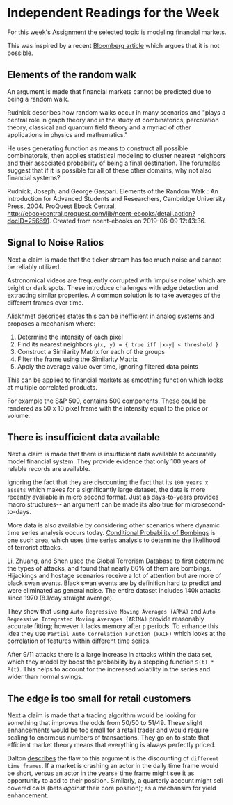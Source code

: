 # Independent Readings for the Week

For this week's [Assignment](../Assignment.md) the selected topic is modeling financial markets.

This was inspired by a recent [Bloomberg article](https://www.bloomberg.com/news/articles/2019-05-21/computer-models-won-t-beat-the-stock-market-any-time-soon) which argues that it is not possible.

## Elements of the random walk

An argument is made that financial markets cannot be predicted due to being a random walk.

Rudnick describes how random walks occur in many scenarios and "plays a central role in graph theory and in the study of combinatorics, percolation theory, classical and quantum field theory and a myriad of other applications in physics and mathematics."

He uses generating function as means to construct all possible combinatorals, then applies statistical modeling to cluster nearest neighbors and their associated probability of being a final destination. The forumalas suggest that if it is possible for all of these other domains, why not also financial systems?

Rudnick, Joseph, and George Gaspari. Elements of the Random Walk : An introduction for Advanced Students and Researchers, Cambridge University Press, 2004. ProQuest Ebook Central, http://ebookcentral.proquest.com/lib/ncent-ebooks/detail.action?docID=256691.
Created from ncent-ebooks on 2019-06-09 12:43:36.

## Signal to Noise Ratios

Next a claim is made that the ticker stream has too much noise and cannot be reliably utilized.

Astronomical videos are frequently corrupted with 'impulse noise' which are bright or dark spots. These introduce challenges with edge detection and extracting similar properties. A common solution is to take averages of the different frames over time.

Aliakhmet [describes](Readings/Noise_Reduction_Astronomical_Videos.pdf) states this can be inefficient in analog systems and proposes a mechanism where:

1. Determine the intensity of each pixel
2. Find its nearest neighbors `g(x, y) = { true iff |x-y| < threshold }`
3. Construct a Similarity Matrix for each of the groups
4. Filter the frame using the Similarity Matrix
5. Apply the average value over time, ignoring filtered data points

This can be applied to financial markets as smoothing function which looks at multiple correlated products.

For example the S&P 500, contains 500 components. These could be rendered as 50 x 10 pixel frame with the intensity equal to the price or volume.

## There is insufficient data available

Next a claim is made that there is insufficient data available to accurately model financial system. They provide evidence that only 100 years of relable records are available.

Ignoring the fact that they are discounting the fact that its `100 years x assets` which makes for a significantly large dataset, the data is more recently available in micro second format. Just as days-to-years provides macro structures-- an argument can be made its also true for microsecond-to-days.

More data is also available by considering other scenarios where dynamic time series analysis occurs today. [Conditional Probability of Bombings](Readings/Dynamic_Forecasting_Bombings.pdf) is one such area, which uses time series analysis to determine the likelihood of terrorist attacks.

Li, Zhuang, and Shen used the Global Terrorism Database to first determine the types of attacks, and found that nearly 60% of them are bombings. Hijackings and hostage scenarios receive a lot of attention but are more of black swan events. Black swan events are by definition hard to predict and were eliminated as general noise. The entire dataset includes 140k attacks since 1970 (8.1/day straight average).

They show that using `Auto Regressive Moving Averages (ARMA)` and `Auto Regressive Integrated Moving Averages (ARIMA)` provide reasonably accurate fitting; however it lacks memory after `p` periods. To enhance this idea they use `Partial Auto Correlation Function (PACF)` which looks at the correlation of features within different time series.

After 9/11 attacks there is a large increase in attacks within the data set, which they model by boost the probability by a stepping function `S(t) * P(t)`. This helps to account for the increased volatility in the series and wider than normal swings.

## The edge is too small for retail customers

Next a claim is made that a trading algorithm would be looking for something that improves the odds from 50/50 to 51/49. These slight enhancements would be too small for a retail trader and would require scaling to enormous numbers of transactions. They go on to state that efficient market theory means that everything is always perfectly priced.

Dalton [describes](https://www.amazon.com/dp/B00DOSTEVG) the flaw to this argument is the discounting of `different time frames`. If a market is crashing an actor in the daily time frame would be short, versus an actor in the years+ time frame might see it as opportunity to add to their position. Similarly, a quarterly  account might sell covered calls (bets *against* their core position); as a mechansim for yield enhancement.

